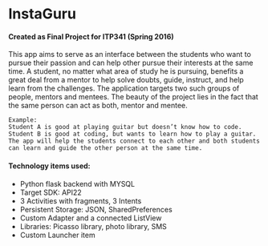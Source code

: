 # InstaGuru
#### Created as Final Project for ITP341 (Spring 2016)

This app aims to serve as an interface between the students who want to pursue their passion and can help other pursue their interests at the same time. 
A student, no matter what area of study he is pursuing, benefits a great deal from a mentor to help solve doubts, guide, instruct, and help learn from the challenges. The application targets two such groups of people, mentors and mentees.  The beauty of the project lies in the fact that the same person can act as both, mentor and mentee.

```
Example: 
Student A is good at playing guitar but doesn’t know how to code.
Student B is good at coding, but wants to learn how to play a guitar.
The app will help the students connect to each other and both students can learn and guide the other person at the same time.
```


#### Technology items used:
- Python flask backend with MYSQL
- Target SDK: API22
- 3 Activities with fragments, 3 Intents
- Persistent Storage: JSON, SharedPreferences
- Custom Adapter and a connected ListView
- Libraries: Picasso library, photo library, SMS
- Custom Launcher item

